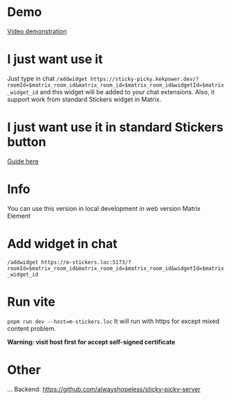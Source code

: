 # Demo
[Video demonstration](https://www.youtube.com/watch?v=CBU_-gFRFmw)
# I just want use it
Just type in chat
`/addwidget https://sticky-picky.kekpower.dev/?roomId=$matrix_room_id&matrix_room_id=$matrix_room_id&widgetId=$matrix_widget_id`
and this widget will be added to your chat extensions.
Also, it support work from standard Stickers widget in Matrix.
# I just want use it in standard Stickers button
[Guide here](https://github.com/alwayshopeless/sticky-picky/blob/master/use-guide.md)
# Info
You can use this version in local development in web version Matrix Element
# Add widget in chat
``/addwidget https://m-stickers.loc:5173/?roomId=$matrix_room_id&matrix_room_id=$matrix_room_id&widgetId=$matrix_widget_id``
# Run vite
``pnpm run dev --host=m-stickers.loc``
It will run with https for except mixed content problem.

**Warning: visit host first for accept self-signed certificate**

# Other
...
Backend:
https://github.com/alwayshopeless/sticky-picky-server

